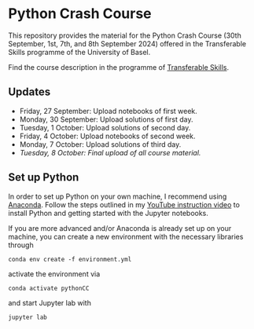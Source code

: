 # Python Crash Course

This repository provides the material for the Python Crash Course (30th September, 1st, 7th, and 8th September 2024) offered in the Transferable Skills programme of the University of Basel.

Find the course description in the programme of [Transferable Skills](https://fortbildung.unibas.ch/courses/organizer/scientific-tools/python-crash-course-for-beginners-299165).

## Updates

* Friday, 27 September: Upload notebooks of first week.
* Monday, 30 September: Upload solutions of first day.
* Tuesday, 1 October: Upload solutions of second day.
* Friday, 4 October: Upload notebooks of second week.
* Monday, 7 October: Upload solutions of third day.
* *Tuesday, 8 October: Final upload of all course material.*

## Set up Python

In order to set up Python on your own machine, I recommend using [Anaconda](https://www.anaconda.com/products/individual). Follow the steps outlined in my [YouTube instruction video](https://youtu.be/-RJnYbxVZTg) to install Python and getting started with the Jupyter notebooks.

If you are more advanced and/or Anaconda is already set up on your machine, you can create a new environment with the necessary libraries through

```
conda env create -f environment.yml
``` 

activate the environment via

```
conda activate pythonCC
``` 

and start Jupyter lab with

```
jupyter lab
``` 
